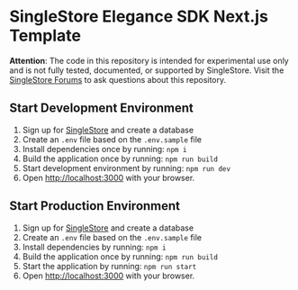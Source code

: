 # SingleStore Elegance SDK Next.js Template

**Attention**: The code in this repository is intended for experimental use only and is not fully tested, documented, or supported by SingleStore. Visit the [SingleStore Forums](https://www.singlestore.com/forum/) to ask questions about this repository.

## Start Development Environment

1. Sign up for [SingleStore](https://www.singlestore.com/) and create a database
2. Create an `.env` file based on the `.env.sample` file
3. Install dependencies once by running: `npm i`
4. Build the application once by running: `npm run build`
5. Start development environment by running: `npm run dev`
6. Open [http://localhost:3000](http://localhost:3000) with your browser.

## Start Production Environment

1. Sign up for [SingleStore](https://www.singlestore.com/) and create a database
2. Create an `.env` file based on the `.env.sample` file
3. Install dependencies by running: `npm i`
4. Build the application once by running: `npm run build`
5. Start the application by running: `npm run start`
6. Open [http://localhost:3000](http://localhost:3000) with your browser.
